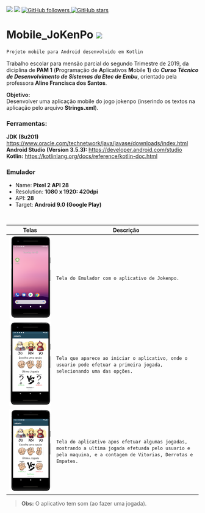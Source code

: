 ![](https://img.shields.io/badge/MOBILE-ANDROID-green)
![](https://img.shields.io/badge/LANGUAGE-KOTLIN-orange)
<a href="https://github.com/RenanSN">
  <img alt="GitHub followers" src="https://img.shields.io/github/followers/RenanSN?style=social">
 </a>
 <a href="https://github.com/RenanSN/Mobile_JoKenPo/">
  <img alt="GitHub stars" src="https://img.shields.io/github/stars/RenanSN/Mobile_JoKenPo?style=social">
 </a>

# Mobile_JoKenPo <img src="https://img.icons8.com/dusk/40/000000/android.png">
```markdown
Projeto mobile para Android desenvolvido em Kotlin
```

Trabalho escolar para mensão parcial do segundo Trimestre de 2019, da diciplina de **PAM 1** (**P**rogramação de **A**plicativos **M**obile **1**) do **_Curso Técnico de Desenvolvimento de Sistemas da Etec de Embu_**, orientado pela professora **Aline Francisca dos Santos**.

**Objetivo:**<br>
Desenvolver uma aplicação mobile do jogo jokenpo (inserindo os textos na aplicação pelo arquivo **Strings.xml**).

### Ferramentas:<br>
**JDK (8u201)** https://www.oracle.com/technetwork/java/javase/downloads/index.html <br>
**Android Studio (Version 3.5.3):** https://developer.android.com/studio<br>
**Kotlin:** https://kotlinlang.org/docs/reference/kotlin-doc.html

### Emulador
- Name: **Pixel 2 API 28**
- Resolution: **1080 x 1920: 420dpi**
- API: **28**
- Target: **Android 9.0 (Google Play)**

<br>

|Telas           |Descrição                      |                         
|----------------|-------------------------------|
|![IMG](/markdown/capa1_jokenpo.PNG)|`Tela do Emulador com o aplicativo de Jokenpo.`            |
|![IMG](/markdown/capa2_jokenpo.PNG)          |`Tela que aparece ao iniciar o aplicativo, onde o usuario pode efetuar a primeira jogada, selecionando uma das opções.`            |
|![IMG](/markdown/capa3_jokenpo.PNG)          |`Tela do aplicativo apos efetuar algumas jogadas, mostrando a ultima jogada efetuada pelo usuario e pela maquina, e a contagem de Vitorias, Derrotas e Empates.`|

> **Obs:** O aplicativo tem som (ao fazer uma jogada).
